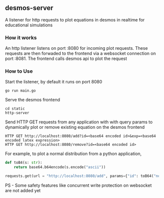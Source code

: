 ## desmos-server 

A listener for http requests to plot equations in desmos in realtime for educational simulations

### How it works
An http listener listens on port :8080 for incoming plot requests. These requests are then forwaded to the frontend via a websocket connection on port :8081. The frontend calls desmos api to plot the request

### How to Use

Start the listener, by default it runs on port 8080

```
go run main.go
```

Serve the desmos frontend

```
cd static
http-server
```

Send HTTP GET requests from any application with with query params to dynamically plot or remove existing equation on the desmos frontend

```
HTTP GET http://localhost:8080/add?id=<base64 encoded id>&exp=<base64 encoded latex expression>
HTTP GET http://localhost:8080/remove?id=<base64 encoded id>
```

For example, to plot a normal distribution from a python application,

```python
def toB4(s: str):
    return base64.b64encode(s.encode("ascii"))

requests.get(url = "http://localhost:8080/add", params={"id": toB64("norm"), "exp": toB64(r"""\frac{e^{\frac{-x^2}{2}}}{\sqrt{2\pi}}""")})
```

PS - Some safety features like concurrent write protection on websocket are not added yet 
